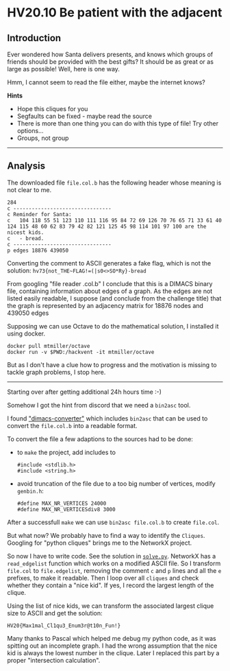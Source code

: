# HV20.10 Be patient with the adjacent

## Introduction

Ever wondered how Santa delivers presents, and knows which groups of friends should be provided with the best gifts? It should be as great or as large as possible! Well, here is one way.

Hmm, I cannot seem to read the file either, maybe the internet knows?

**Hints**

- Hope this cliques for you
- Segfaults can be fixed - maybe read the source
- There is more than one thing you can do with this type of file! Try other options...
- Groups, not group

---

## Analysis

The downloaded file `file.col.b` has the following header whose meaning is not clear to me.

    284
    c -------------------------------- 
    c Reminder for Santa:
    c   104 118 55 51 123 110 111 116 95 84 72 69 126 70 76 65 71 33 61 40 124 115 48 60 62 83 79 42 82 121 125 45 98 114 101 97 100 are the nicest kids.
    c   - bread.
    c -------------------------------- 
    p edges 18876 439050

Converting the comment to ASCII generates a fake flag, which is not the solution: `hv73{not_THE~FLAG!=(|s0<>SO*Ry}-bread`


From googling "file reader .col.b" I conclude that this is a DIMACS binary file, containing information about edges of a graph.
As the edges are not listed easily readable, I suppose (and conclude from the challenge title) that the graph is represented by an adjacency matrix for 18876 nodes and 439050 edges

Supposing we can use Octave to do the mathematical solution, I installed it using docker.

    docker pull mtmiller/octave
    docker run -v $PWD:/hackvent -it mtmiller/octave 

But as I don't have a clue how to progress and the motivation is missing to tackle graph problems, I stop here.

---

Starting over after getting additional 24h hours time :-)

Somehow I got the hint from discord that we need a `bin2asc` tool.

I found ["dimacs-converter"](https://code.google.com/archive/p/dimacs-converter/source/default/source) which includes `bin2asc` that can be used to convert the `file.col.b` into a readable format.

To convert the file a few adaptions to the sources had to be done:

  - to `make` the project, add includes to 

        #include <stdlib.h>
        #include <string.h>

  - avoid truncation of the file due to a too big number of vertices, modify `genbin.h`:

        #define MAX_NR_VERTICES 24000 
        #define MAX_NR_VERTICESdiv8 3000

After a successfull `make` we can use `bin2asc file.col.b` to create `file.col`. 

But what now? We probably have to find a way to identify the `Cliques`. Googling for "python cliques" brings me to the NetworkX project.

So now I have to write code. See the solution in [`solve.py`](solve.py). NetworkX has a `read_edgelist` function which works on a modified ASCII file. So I transform `file.col` to `file.edgelist`, removing the comment `c` and `p` lines and all the `e` prefixes, to make it readable.
Then I loop over all `cliques` and check whether they contain a "nice kid". If yes, I record the largest length of the clique.

Using the list of nice kids, we can transform the associated largest clique size to ASCII and get the solution:

    HV20{Max1mal_Cl1qu3_Enum3r@t10n_Fun!}


Many thanks to Pascal which helped me debug my python code, as it was spitting out an incomplete graph. I had the wrong assumption that the nice kid is always the lowest number in the clique. Later I replaced this part by a proper "intersection calculation".